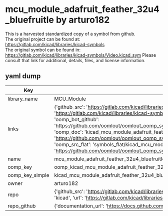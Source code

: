 # mcu_module_adafruit_feather_32u4_bluefruitle by arturo182  
This is a harvested standardized copy of a symbol from github.  
The original project can be found at:  
https://gitlab.com/kicad/libraries/kicad-symbols  
The original symbol can be found in:
https://gitlab.com/kicad/libraries/kicad-symbols/Video.kicad_sym
Please consult that link for additional, details, files, and license information.  
## yaml dump  
| Key | Value |  
| --- | --- |  
| library_name | MCU_Module |  
| links | {'github_src': 'https://gitlab.com/kicad/libraries/kicad-symbols/Video.kicad_sym', 'github_src_repo': 'https://gitlab.com/kicad/libraries/kicad-symbols', 'oomp_bot': 'kicad_mcu_module_adafruit_feather_32u4_bluefruitle/working', 'oomp_bot_github': 'https://github.com/oomlout/oomlout_oomp_symbol_bot/tree/main/kicad_mcu_module_adafruit_feather_32u4_bluefruitle/working', 'oomp_doc': 'kicad_mcu_module_adafruit_feather_32u4_bluefruitle/working', 'oomp_doc_github': 'https://github.com/oomlout/oomlout_oomp_symbol_doc/tree/main/kicad_mcu_module_adafruit_feather_32u4_bluefruitle/working', 'oomp_src_flat': 'symbols_flat/kicad_mcu_module_adafruit_feather_32u4_bluefruitle/working', 'oomp_src_flat_github': 'https://github.com/oomlout/oomlout_oomp_symbol_src/tree/main/kicad_mcu_module_adafruit_feather_32u4_bluefruitle/working'} |  
| name | mcu_module_adafruit_feather_32u4_bluefruitle |  
| oomp_key | oomp_kicad_mcu_module_adafruit_feather_32u4_bluefruitle |  
| oomp_key_simple | kicad_mcu_module_adafruit_feather_32u4_bluefruitle |  
| owner | arturo182 |  
| repo | {'github_src': 'https://gitlab.com/kicad/libraries/kicad-symbols/Video.kicad_sym', 'name': 'libraries/kicad-symbols', 'owner': 'kicad', 'url': 'https://gitlab.com/kicad/libraries/kicad-symbols'} |  
| repo_github | {'documentation_url': 'https://docs.github.com/rest/repos/repos#get-a-repository', 'message': 'Not Found'} |  

